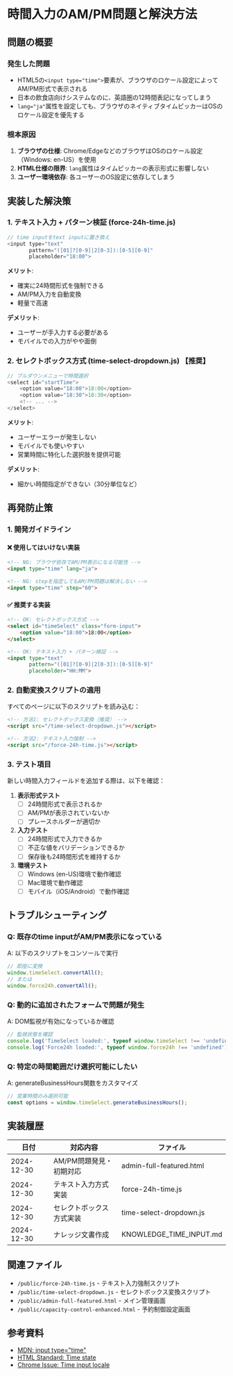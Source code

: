 # 時間入力のAM/PM問題と解決方法

## 問題の概要

### 発生した問題
- HTML5の`<input type="time">`要素が、ブラウザのロケール設定によってAM/PM形式で表示される
- 日本の飲食店向けシステムなのに、英語圏の12時間表記になってしまう
- `lang="ja"`属性を設定しても、ブラウザのネイティブタイムピッカーはOSのロケール設定を優先する

### 根本原因
1. **ブラウザの仕様**: Chrome/EdgeなどのブラウザはOSのロケール設定（Windows: en-US）を使用
2. **HTML仕様の限界**: `lang`属性はタイムピッカーの表示形式に影響しない
3. **ユーザー環境依存**: 各ユーザーのOS設定に依存してしまう

## 実装した解決策

### 1. テキスト入力 + パターン検証 (force-24h-time.js)
```javascript
// time inputをtext inputに置き換え
<input type="text" 
       pattern="([01]?[0-9]|2[0-3]):[0-5][0-9]" 
       placeholder="18:00">
```

**メリット**:
- 確実に24時間形式を強制できる
- AM/PM入力を自動変換
- 軽量で高速

**デメリット**:
- ユーザーが手入力する必要がある
- モバイルでの入力がやや面倒

### 2. セレクトボックス方式 (time-select-dropdown.js) 【推奨】
```javascript
// プルダウンメニューで時間選択
<select id="startTime">
    <option value="18:00">18:00</option>
    <option value="18:30">18:30</option>
    <!-- ... -->
</select>
```

**メリット**:
- ユーザーエラーが発生しない
- モバイルでも使いやすい
- 営業時間に特化した選択肢を提供可能

**デメリット**:
- 細かい時間指定ができない（30分単位など）

## 再発防止策

### 1. 開発ガイドライン

#### ❌ 使用してはいけない実装
```html
<!-- NG: ブラウザ依存でAM/PM表示になる可能性 -->
<input type="time" lang="ja">

<!-- NG: stepを指定してもAM/PM問題は解決しない -->
<input type="time" step="60">
```

#### ✅ 推奨する実装
```html
<!-- OK: セレクトボックス方式 -->
<select id="timeSelect" class="form-input">
    <option value="18:00">18:00</option>
</select>

<!-- OK: テキスト入力 + パターン検証 -->
<input type="text" 
       pattern="([01]?[0-9]|2[0-3]):[0-5][0-9]"
       placeholder="HH:MM">
```

### 2. 自動変換スクリプトの適用

すべてのページに以下のスクリプトを読み込む：

```html
<!-- 方法1: セレクトボックス変換（推奨） -->
<script src="/time-select-dropdown.js"></script>

<!-- 方法2: テキスト入力強制 -->
<script src="/force-24h-time.js"></script>
```

### 3. テスト項目

新しい時間入力フィールドを追加する際は、以下を確認：

1. **表示形式テスト**
   - [ ] 24時間形式で表示されるか
   - [ ] AM/PMが表示されていないか
   - [ ] プレースホルダーが適切か

2. **入力テスト**
   - [ ] 24時間形式で入力できるか
   - [ ] 不正な値をバリデーションできるか
   - [ ] 保存後も24時間形式を維持するか

3. **環境テスト**
   - [ ] Windows (en-US)環境で動作確認
   - [ ] Mac環境で動作確認
   - [ ] モバイル（iOS/Android）で動作確認

## トラブルシューティング

### Q: 既存のtime inputがAM/PM表示になっている
A: 以下のスクリプトをコンソールで実行
```javascript
// 即座に変換
window.timeSelect.convertAll();
// または
window.force24h.convertAll();
```

### Q: 動的に追加されたフォームで問題が発生
A: DOM監視が有効になっているか確認
```javascript
// 監視状態を確認
console.log('TimeSelect loaded:', typeof window.timeSelect !== 'undefined');
console.log('Force24h loaded:', typeof window.force24h !== 'undefined');
```

### Q: 特定の時間範囲だけ選択可能にしたい
A: generateBusinessHours関数をカスタマイズ
```javascript
// 営業時間のみ選択可能
const options = window.timeSelect.generateBusinessHours();
```

## 実装履歴

| 日付 | 対応内容 | ファイル |
|------|---------|----------|
| 2024-12-30 | AM/PM問題発見・初期対応 | admin-full-featured.html |
| 2024-12-30 | テキスト入力方式実装 | force-24h-time.js |
| 2024-12-30 | セレクトボックス方式実装 | time-select-dropdown.js |
| 2024-12-30 | ナレッジ文書作成 | KNOWLEDGE_TIME_INPUT.md |

## 関連ファイル

- `/public/force-24h-time.js` - テキスト入力強制スクリプト
- `/public/time-select-dropdown.js` - セレクトボックス変換スクリプト
- `/public/admin-full-featured.html` - メイン管理画面
- `/public/capacity-control-enhanced.html` - 予約制御設定画面

## 参考資料

- [MDN: input type="time"](https://developer.mozilla.org/en-US/docs/Web/HTML/Element/input/time)
- [HTML Standard: Time state](https://html.spec.whatwg.org/multipage/input.html#time-state-(type=time))
- [Chrome Issue: Time input locale](https://bugs.chromium.org/p/chromium/issues/detail?id=1041379)